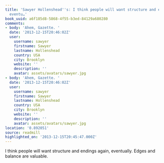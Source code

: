 ```yaml
---
title: 'Sawyer Hollenshead''s: I think people will want structure and endings again,
  eventu…'
book_uuid: a6f185d8-5868-4f55-b3ed-84129a680280
comments:
- body: 'Ahem, Gazette. '
  date: '2013-12-15T20:46:02Z'
  user:
    username: sawyer
    firstname: Sawyer
    lastname: Hollenshead
    country: USA
    city: Brooklyn
    website: ''
    description: ''
    avatar: assets/avatars/sawyer.jpg
- body: 'Ahem, Gazette. '
  date: '2013-12-15T20:46:02Z'
  user:
    username: sawyer
    firstname: Sawyer
    lastname: Hollenshead
    country: USA
    city: Brooklyn
    website: ''
    description: ''
    avatar: assets/avatars/sawyer.jpg
location: '0.892051'
source: readmill
highlighted_on: '2013-12-15T20:45:47.000Z'
---
```


I think people will want structure and endings again, eventually. Edges and balance are valuable.